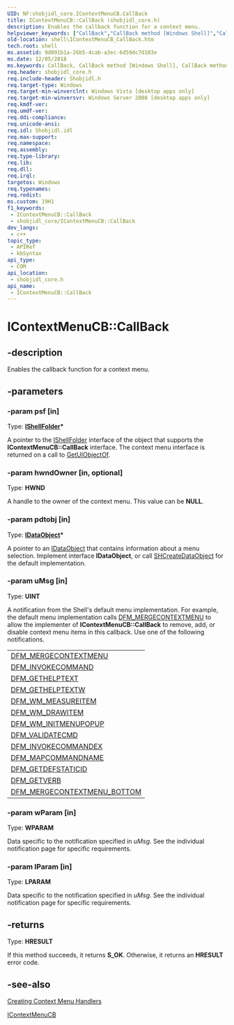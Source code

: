 ```yaml
---
UID: NF:shobjidl_core.IContextMenuCB.CallBack
title: IContextMenuCB::CallBack (shobjidl_core.h)
description: Enables the callback function for a context menu.
helpviewer_keywords: ["CallBack","CallBack method [Windows Shell]","CallBack method [Windows Shell]","IContextMenuCB interface","IContextMenuCB interface [Windows Shell]","CallBack method","IContextMenuCB.CallBack","IContextMenuCB::CallBack","_shell_IContextMenuCB_CallBack","shell.IContextMenuCB_CallBack","shobjidl_core/IContextMenuCB::CallBack"]
old-location: shell\IContextMenuCB_CallBack.htm
tech.root: shell
ms.assetid: 9d091b1a-26b5-4cab-a3ec-6d59dc7d103e
ms.date: 12/05/2018
ms.keywords: CallBack, CallBack method [Windows Shell], CallBack method [Windows Shell],IContextMenuCB interface, IContextMenuCB interface [Windows Shell],CallBack method, IContextMenuCB.CallBack, IContextMenuCB::CallBack, _shell_IContextMenuCB_CallBack, shell.IContextMenuCB_CallBack, shobjidl_core/IContextMenuCB::CallBack
req.header: shobjidl_core.h
req.include-header: Shobjidl.h
req.target-type: Windows
req.target-min-winverclnt: Windows Vista [desktop apps only]
req.target-min-winversvr: Windows Server 2008 [desktop apps only]
req.kmdf-ver: 
req.umdf-ver: 
req.ddi-compliance: 
req.unicode-ansi: 
req.idl: Shobjidl.idl
req.max-support: 
req.namespace: 
req.assembly: 
req.type-library: 
req.lib: 
req.dll: 
req.irql: 
targetos: Windows
req.typenames: 
req.redist: 
ms.custom: 19H1
f1_keywords:
 - IContextMenuCB::CallBack
 - shobjidl_core/IContextMenuCB::CallBack
dev_langs:
 - c++
topic_type:
 - APIRef
 - kbSyntax
api_type:
 - COM
api_location:
 - shobjidl_core.h
api_name:
 - IContextMenuCB::CallBack
---
```


# IContextMenuCB::CallBack


## -description

Enables the callback function for a context menu.

## -parameters

### -param psf [in]

Type: <b><a href="/windows/desktop/api/shobjidl_core/nn-shobjidl_core-ishellfolder">IShellFolder</a>*</b>

A pointer to the <a href="/windows/desktop/api/shobjidl_core/nn-shobjidl_core-ishellfolder">IShellFolder</a> interface of the object that supports the <b>IContextMenuCB::CallBack</b> interface. The context menu interface is returned on a call to <a href="/windows/desktop/api/shobjidl_core/nf-shobjidl_core-ishellfolder-getuiobjectof">GetUIObjectOf</a>.

### -param hwndOwner [in, optional]

Type: <b>HWND</b>

A handle to the owner of the context menu. This value can be <b>NULL</b>.

### -param pdtobj [in]

Type: <b><a href="/windows/desktop/api/objidl/nn-objidl-idataobject">IDataObject</a>*</b>

A pointer to an <a href="/windows/desktop/api/objidl/nn-objidl-idataobject">IDataObject</a> that contains information about a menu selection. Implement interface <b>IDataObject</b>, or call <a href="/windows/desktop/api/shlobj_core/nf-shlobj_core-shcreatedataobject">SHCreateDataObject</a> for the default implementation.

### -param uMsg [in]

Type: <b>UINT</b>

A notification from the Shell's default menu implementation. For example, the default menu implementation calls <a href="/windows/desktop/shell/registering-control-panel-items">DFM_MERGECONTEXTMENU</a> to allow the implementer of <b>IContextMenuCB::CallBack</b> to remove, add, or disable context menu items in this callback. Use one of the following notifications.

                    


<table class="clsStd">
<tr>
<td>
<a href="/windows/desktop/shell/registering-control-panel-items">DFM_MERGECONTEXTMENU</a>
</td>
</tr>
<tr>
<td>
<a href="/windows/desktop/shell/preview-handler-guidelines">DFM_INVOKECOMMAND</a>
</td>
</tr>
<tr>
<td>
<a href="/windows/desktop/shell/miscellaneous-topics-bumper">DFM_GETHELPTEXT</a>
</td>
</tr>
<tr>
<td>
<a href="/windows/desktop/shell/navigating-the-shell-namespace-bumper">DFM_GETHELPTEXTW</a>
</td>
</tr>
<tr>
<td>
<a href="/windows/desktop/shell/dfm-wm-measureitem">DFM_WM_MEASUREITEM</a>
</td>
</tr>
<tr>
<td>
<a href="/windows/desktop/shell/dfm-wm-drawitem">DFM_WM_DRAWITEM</a>
</td>
</tr>
<tr>
<td>
<a href="/windows/desktop/shell/samples-automaticjumplist">DFM_WM_INITMENUPOPUP</a>
</td>
</tr>
<tr>
<td>
<a href="/windows/desktop/shell/samples-appusermodelidwindowproperty">DFM_VALIDATECMD</a>
</td>
</tr>
<tr>
<td>
<a href="/windows/desktop/shell/prophand-content-view">DFM_INVOKECOMMANDEX</a>
</td>
</tr>
<tr>
<td>
<a href="/windows/desktop/shell/propsheet-handlers">DFM_MAPCOMMANDNAME</a>
</td>
</tr>
<tr>
<td>
<a href="/windows/desktop/shell/library-ovw">DFM_GETDEFSTATICID</a>
</td>
</tr>
<tr>
<td>
<a href="/windows/desktop/shell/nse-junction">DFM_GETVERB</a>
</td>
</tr>
<tr>
<td>
<a href="/windows/desktop/shell/reg-middleware-apps">DFM_MERGECONTEXTMENU_BOTTOM</a>
</td>
</tr>
</table>

### -param wParam [in]

Type: <b>WPARAM</b>

Data specific to the notification specified in <i>uMsg</i>. See the individual notification page for specific requirements.

### -param lParam [in]

Type: <b>LPARAM</b>

Data specific to the notification specified in <i>uMsg</i>. See the individual notification page for specific requirements.

## -returns

Type: <b>HRESULT</b>

If this method succeeds, it returns <b xmlns:loc="http://microsoft.com/wdcml/l10n">S_OK</b>. Otherwise, it returns an <b xmlns:loc="http://microsoft.com/wdcml/l10n">HRESULT</b> error code.

## -see-also

<a href="/windows/desktop/shell/context-menu-handlers">Creating Context Menu Handlers</a>



<a href="/windows/desktop/api/shobjidl_core/nn-shobjidl_core-icontextmenucb">IContextMenuCB</a>

